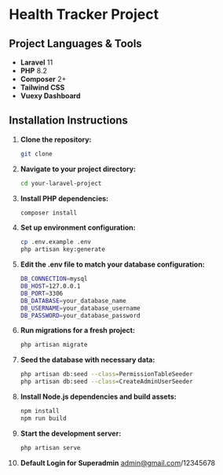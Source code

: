 # Health Tracker Project

## Project Languages & Tools

- **Laravel** 11
- **PHP** 8.2
- **Composer** 2+
- **Tailwind CSS**
- **Vuexy Dashboard**

## Installation Instructions

1. **Clone the repository:**

   ```bash
   git clone

   ```

2. **Navigate to your project directory:**

   ```bash
   cd your-laravel-project

   ```

3. **Install PHP dependencies:**
   ```bash
   composer install
   ```
4. **Set up environment configuration:**

   ```bash
   cp .env.example .env
   php artisan key:generate

   ```

5. **Edit the .env file to match your database configuration:**

   ```bash
   DB_CONNECTION=mysql
   DB_HOST=127.0.0.1
   DB_PORT=3306
   DB_DATABASE=your_database_name
   DB_USERNAME=your_database_username
   DB_PASSWORD=your_database_password

   ```

6. **Run migrations for a fresh project:**
   ```bash
   php artisan migrate
   ```
7. **Seed the database with necessary data:**

   ```bash
   php artisan db:seed --class=PermissionTableSeeder
   php artisan db:seed --class=CreateAdminUserSeeder

   ```

8. **Install Node.js dependencies and build assets:**
   ```bash
   npm install
   npm run build
   ```
9. **Start the development server:**

   ```bash
   php artisan serve

   ```

10. **Default Login for Superadmin**
    admin@gmail.com/12345678
